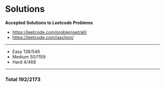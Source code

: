 # Solutions
**Accepted Solutions to Leetcode Problems**

- https://leetcode.com/problemset/all/
- https://leetcode.com/jaschon/
---
- Easy 138/546
- Medium 50/1159
- Hard 4/468

---
### Total 192/2173
